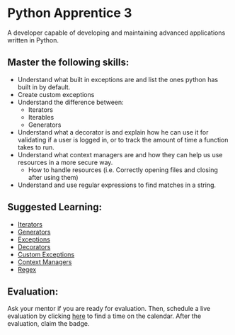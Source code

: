 # Python Apprentice 3

A developer capable of developing and maintaining advanced applications written in Python.

## Master the following skills:

* Understand what built in exceptions are and list the ones python has built in by default.
* Create custom exceptions
* Understand the difference between:
  * Iterators
  * Iterables
  * Generators
* Understand what a decorator is and explain how he can use it for validating if a user is logged in, or to track the amount of time a function takes to run.
* Understand what context managers are and how they can help us use resources in a more secure way.
  * How to handle resources (i.e. Correctly opening files and closing after using them) 
* Understand and use regular expressions to find matches in a string.

## Suggested Learning:

* [Iterators](https://www.programiz.com/python-programming/iterator)
* [Generators](https://www.programiz.com/python-programming/generator)
* [Exceptions](https://www.programiz.com/python-programming/exceptions)
* [Decorators](https://www.programiz.com/python-programming/decorator)
* [Custom Exceptions](https://www.programiz.com/python-programming/user-defined-exception)
* [Context Managers](https://dbader.org/blog/python-context-managers-and-with-statement)
* [Regex](https://www.programiz.com/python-programming/regex)

## Evaluation:

Ask your mentor if you are ready for evaluation. Then, schedule a live evaluation by clicking [here](http://evals.codex.academy) to find a time on the calendar. After the evaluation, claim the badge.